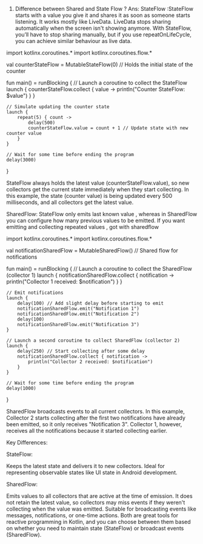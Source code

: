 1. Difference between Shared and State Flow ?
Ans: StateFlow :StateFlow starts with a value you give it and shares it as soon as someone starts listening. 
It works mostly like LiveData. LiveData stops sharing automatically when the screen isn't showing anymore. With
StateFlow, you’ll have to stop sharing manually, but if you use repeatOnLifeCycle, you can achieve similar behaviour as
live data. 

import kotlinx.coroutines.*
import kotlinx.coroutines.flow.*

val counterStateFlow = MutableStateFlow(0) // Holds the initial state of the counter

fun main() = runBlocking {
    // Launch a coroutine to collect the StateFlow
    launch {
        counterStateFlow.collect { value ->
            println("Counter StateFlow: $value")
        }
    }

    // Simulate updating the counter state
    launch {
        repeat(5) { count ->
            delay(500)
            counterStateFlow.value = count + 1 // Update state with new counter value
        }
    }

    // Wait for some time before ending the program
    delay(3000)
}

StateFlow always holds the latest value (counterStateFlow.value), so new collectors get the current state immediately when they start collecting.
In this example, the state (counter value) is being updated every 500 milliseconds, and all collectors get the latest value.

SharedFlow: StateFlow only emits last known value , whereas in SharedFlow you can configure how many previous values to
be emitted. If you want emitting and collecting repeated values , got with sharedflow

import kotlinx.coroutines.*
import kotlinx.coroutines.flow.*

val notificationSharedFlow = MutableSharedFlow<String>() // Shared flow for notifications

fun main() = runBlocking {
    // Launch a coroutine to collect the SharedFlow (collector 1)
    launch {
        notificationSharedFlow.collect { notification ->
            println("Collector 1 received: $notification")
        }
    }

    // Emit notifications
    launch {
        delay(100) // Add slight delay before starting to emit
        notificationSharedFlow.emit("Notification 1")
        notificationSharedFlow.emit("Notification 2")
        delay(100)
        notificationSharedFlow.emit("Notification 3")
    }

    // Launch a second coroutine to collect SharedFlow (collector 2)
    launch {
        delay(250) // Start collecting after some delay
        notificationSharedFlow.collect { notification ->
            println("Collector 2 received: $notification")
        }
    }

    // Wait for some time before ending the program
    delay(1000)
}

SharedFlow broadcasts events to all current collectors.
In this example, Collector 2 starts collecting after the first two notifications have already been emitted, so it only receives "Notification 3".
Collector 1, however, receives all the notifications because it started collecting earlier.


Key Differences:

StateFlow:

Keeps the latest state and delivers it to new collectors.
Ideal for representing observable states like UI state in Android development.

SharedFlow:

Emits values to all collectors that are active at the time of emission.
It does not retain the latest value, so collectors may miss events if they weren't collecting when the value was emitted.
Suitable for broadcasting events like messages, notifications, or one-time actions.
Both are great tools for reactive programming in Kotlin, and you can choose between them based on whether you need to maintain state (StateFlow) or broadcast events (SharedFlow).










